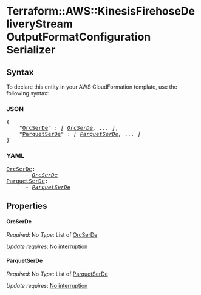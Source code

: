# Terraform::AWS::KinesisFirehoseDeliveryStream OutputFormatConfiguration Serializer

## Syntax

To declare this entity in your AWS CloudFormation template, use the following syntax:

### JSON

<pre>
{
    "<a href="#orcserde" title="OrcSerDe">OrcSerDe</a>" : <i>[ <a href="outputformatconfiguration-serializer-orcserde.md">OrcSerDe</a>, ... ]</i>,
    "<a href="#parquetserde" title="ParquetSerDe">ParquetSerDe</a>" : <i>[ <a href="outputformatconfiguration-serializer-parquetserde.md">ParquetSerDe</a>, ... ]</i>
}
</pre>

### YAML

<pre>
<a href="#orcserde" title="OrcSerDe">OrcSerDe</a>: <i>
      - <a href="outputformatconfiguration-serializer-orcserde.md">OrcSerDe</a></i>
<a href="#parquetserde" title="ParquetSerDe">ParquetSerDe</a>: <i>
      - <a href="outputformatconfiguration-serializer-parquetserde.md">ParquetSerDe</a></i>
</pre>

## Properties

#### OrcSerDe

_Required_: No
_Type_: List of <a href="outputformatconfiguration-serializer-orcserde.md">OrcSerDe</a>

_Update requires_: [No interruption](https://docs.aws.amazon.com/AWSCloudFormation/latest/UserGuide/using-cfn-updating-stacks-update-behaviors.html#update-no-interrupt)

#### ParquetSerDe

_Required_: No
_Type_: List of <a href="outputformatconfiguration-serializer-parquetserde.md">ParquetSerDe</a>

_Update requires_: [No interruption](https://docs.aws.amazon.com/AWSCloudFormation/latest/UserGuide/using-cfn-updating-stacks-update-behaviors.html#update-no-interrupt)

